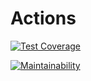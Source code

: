 # Actions

[![Test Coverage](https://api.codeclimate.com/v1/badges/af36afbf033c9d187c87/test_coverage)](https://codeclimate.com/github/silasyudi/actions/test_coverage)

[![Maintainability](https://api.codeclimate.com/v1/badges/af36afbf033c9d187c87/maintainability)](https://codeclimate.com/github/silasyudi/actions/maintainability)
